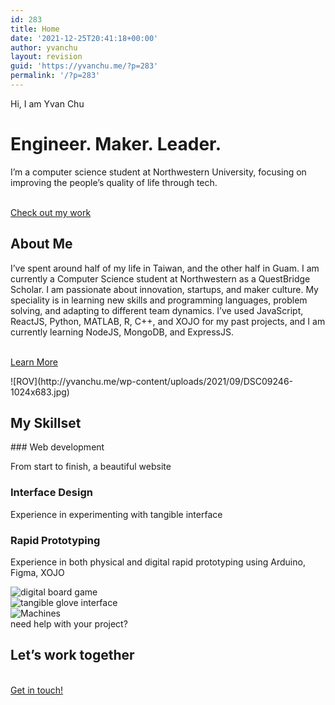 ```yaml
---
id: 283
title: Home
date: '2021-12-25T20:41:18+00:00'
author: yvanchu
layout: revision
guid: 'https://yvanchu.me/?p=283'
permalink: '/?p=283'
---
```


<style>/*! elementor - v3.5.2 - 22-12-2021 */
.elementor-heading-title{padding:0;margin:0;line-height:1}.elementor-widget-heading .elementor-heading-title[class*=elementor-size-]>a{color:inherit;font-size:inherit;line-height:inherit}.elementor-widget-heading .elementor-heading-title.elementor-size-small{font-size:15px}.elementor-widget-heading .elementor-heading-title.elementor-size-medium{font-size:19px}.elementor-widget-heading .elementor-heading-title.elementor-size-large{font-size:29px}.elementor-widget-heading .elementor-heading-title.elementor-size-xl{font-size:39px}.elementor-widget-heading .elementor-heading-title.elementor-size-xxl{font-size:59px}</style></head><body>Hi, I am Yvan Chu

# Engineer. Maker. Leader.

I’m a computer science student at Northwestern University, focusing on improving the people’s quality of life through tech.

 [  
 Check out my work  
 ](https://yvanchu.me/portfolio)

## About Me

I’ve spent around half of my life in Taiwan, and the other half in Guam. I am currently a Computer Science student at Northwestern as a QuestBridge Scholar. I am passionate about innovation, startups, and maker culture. My speciality is in learning new skills and programming languages, problem solving, and adapting to different team dynamics. I’ve used JavaScript, ReactJS, Python, MATLAB, R, C++, and XOJO for my past projects, and I am currently learning NodeJS, MongoDB, and ExpressJS.

 [  
 Learn More  
 ](https://yvanchu.me/about/)

<style>/*! elementor - v3.5.2 - 22-12-2021 */
.elementor-widget-image{text-align:center}.elementor-widget-image a{display:inline-block}.elementor-widget-image a img[src$=".svg"]{width:48px}.elementor-widget-image img{vertical-align:middle;display:inline-block}</style> ![ROV](http://yvanchu.me/wp-content/uploads/2021/09/DSC09246-1024x683.jpg)

## My Skillset

<style>/*! elementor - v3.5.2 - 22-12-2021 */
@media (min-width:768px){.elementor-widget-icon-box.elementor-position-left .elementor-icon-box-wrapper,.elementor-widget-icon-box.elementor-position-right .elementor-icon-box-wrapper{display:-webkit-box;display:-ms-flexbox;display:flex}.elementor-widget-icon-box.elementor-position-left .elementor-icon-box-icon,.elementor-widget-icon-box.elementor-position-right .elementor-icon-box-icon{display:-webkit-inline-box;display:-ms-inline-flexbox;display:inline-flex;-webkit-box-flex:0;-ms-flex:0 0 auto;flex:0 0 auto}.elementor-widget-icon-box.elementor-position-right .elementor-icon-box-wrapper{text-align:right;-webkit-box-orient:horizontal;-webkit-box-direction:reverse;-ms-flex-direction:row-reverse;flex-direction:row-reverse}.elementor-widget-icon-box.elementor-position-left .elementor-icon-box-wrapper{text-align:left;-webkit-box-orient:horizontal;-webkit-box-direction:normal;-ms-flex-direction:row;flex-direction:row}.elementor-widget-icon-box.elementor-position-top .elementor-icon-box-img{margin:auto}.elementor-widget-icon-box.elementor-vertical-align-top .elementor-icon-box-wrapper{-webkit-box-align:start;-ms-flex-align:start;align-items:flex-start}.elementor-widget-icon-box.elementor-vertical-align-middle .elementor-icon-box-wrapper{-webkit-box-align:center;-ms-flex-align:center;align-items:center}.elementor-widget-icon-box.elementor-vertical-align-bottom .elementor-icon-box-wrapper{-webkit-box-align:end;-ms-flex-align:end;align-items:flex-end}}@media (max-width:767px){.elementor-widget-icon-box .elementor-icon-box-icon{margin-left:auto!important;margin-right:auto!important;margin-bottom:15px}}.elementor-widget-icon-box .elementor-icon-box-wrapper{text-align:center}.elementor-widget-icon-box .elementor-icon-box-title a{color:inherit}.elementor-widget-icon-box .elementor-icon-box-content{-webkit-box-flex:1;-ms-flex-positive:1;flex-grow:1}.elementor-widget-icon-box .elementor-icon-box-description{margin:0}</style>###  Web development  
 

 From start to finish, a beautiful website

###  Interface Design  
 

 Experience in experimenting with tangible interface

###  Rapid Prototyping  
 

 Experience in both physical and digital rapid prototyping using Arduino, Figma, XOJO

 ![digital board game](http://yvanchu.me/wp-content/uploads/2021/09/demo-w-hand-scaled-e1631478261795-1024x1024.jpg)  
 ![tangible glove interface](http://yvanchu.me/wp-content/uploads/2021/09/glove-scaled-e1631399044530-1021x1024.jpg)  
 ![Machines](http://yvanchu.me/wp-content/uploads/2021/09/machineshop-1024x1024.jpg)  
 need help with your project?

## Let’s work together

 [  
 Get in touch!  
 ](https://yvanchu.me/freelancer-contact/)